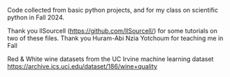 Code collected from basic python projects, and for my class on scientific python in Fall 2024. 

Thank you llSourcell (https://github.com/llSourcell/) for some tutorials on two of these files.
Thank you Huram-Abi Nzia Yotchoum for teaching me in Fall

Red & White wine datasets from the UC Irvine machine learning dataset https://archive.ics.uci.edu/dataset/186/wine+quality
